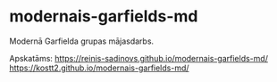 # modernais-garfields-md
Modernā Garfielda grupas mājasdarbs.

Apskatāms:
https://reinis-sadinovs.github.io/modernais-garfields-md/
<br>
https://kostt2.github.io/modernais-garfields-md/
